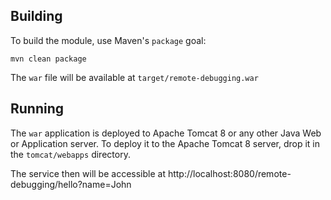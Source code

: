 ## Building

To build the module, use Maven's `package` goal:

```
mvn clean package
```

The `war` file will be available at `target/remote-debugging.war`

## Running

The `war` application is deployed to Apache Tomcat 8 or any other Java Web or Application server. 
To deploy it to the Apache Tomcat 8 server, drop it in the `tomcat/webapps` directory.

The service then will be accessible at http://localhost:8080/remote-debugging/hello?name=John